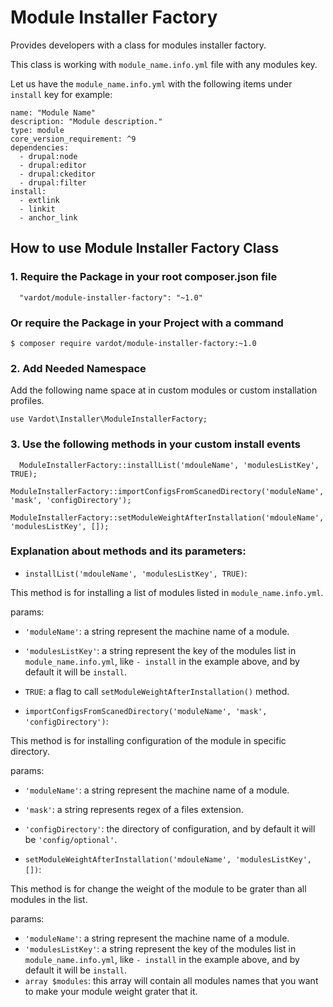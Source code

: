 # Module Installer Factory


Provides developers with a class for modules installer factory.

This class is working with `module_name.info.yml` file with any modules key.

Let us have the `module_name.info.yml` with the following items under `install` key for example:

```
name: "Module Name"
description: "Module description."
type: module
core_version_requirement: ^9
dependencies:
  - drupal:node
  - drupal:editor
  - drupal:ckeditor
  - drupal:filter
install:
  - extlink
  - linkit
  - anchor_link
```


## How to use Module Installer Factory Class

### 1. Require the Package in your root composer.json file

```
  "vardot/module-installer-factory": "~1.0"
```

### Or require the Package in your Project with a command

```
$ composer require vardot/module-installer-factory:~1.0
```

### 2. Add Needed Namespace

Add the following name space at in custom modules or custom installation profiles.

```
use Vardot\Installer\ModuleInstallerFactory;
```

### 3. Use the following methods in your custom install events

```
  ModuleInstallerFactory::installList('mdouleName', 'modulesListKey', TRUE);
  ModuleInstallerFactory::importConfigsFromScanedDirectory('moduleName', 'mask', 'configDirectory');
  ModuleInstallerFactory::setModuleWeightAfterInstallation('mdouleName', 'modulesListKey', []);
```

### Explanation about methods and its parameters:

* `installList('mdouleName', 'modulesListKey', TRUE)`:

This method is for installing a list of modules listed in `module_name.info.yml`.

params:

  * `'moduleName'`: a string represent the machine name of a module.
  * `'modulesListKey'`: a string represent the key of the modules list in `module_name.info.yml`, like `- install` in the example above, and by default it will be `install`.
  * `TRUE`: a flag to call `setModuleWeightAfterInstallation()` method.

* `importConfigsFromScanedDirectory('moduleName', 'mask', 'configDirectory')`:

This method is for installing configuration of the module in specific directory.

params:

  * `'moduleName'`: a string represent the machine name of a module.
  * `'mask'`: a string represents regex of a files extension.
  * `'configDirectory'`: the directory of configuration, and by default it will be `'config/optional'`.

* `setModuleWeightAfterInstallation('mdouleName', 'modulesListKey', [])`:

This method is for change the weight of the module to be grater than all modules in the list.

params:

  * `'moduleName'`: a string represent the machine name of a module.
  * `'modulesListKey'`: a string represent the key of the modules list in `module_name.info.yml`, like `- install` in the example above, and by default it will be `install`.
  * `array $modules`: this array will contain all modules names that you want to make your module weight grater that it.
